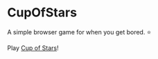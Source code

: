 # CupOfStars
A simple browser game for when you get bored. ⭐️

Play [Cup of Stars](https://stefyaegel.github.io/CupOfStars/)!

